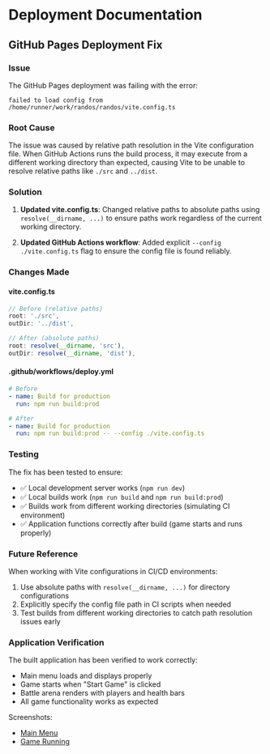 # Deployment Documentation

## GitHub Pages Deployment Fix

### Issue
The GitHub Pages deployment was failing with the error:
```
failed to load config from /home/runner/work/randos/randos/vite.config.ts
```

### Root Cause
The issue was caused by relative path resolution in the Vite configuration file. When GitHub Actions runs the build process, it may execute from a different working directory than expected, causing Vite to be unable to resolve relative paths like `./src` and `../dist`.

### Solution
1. **Updated vite.config.ts**: Changed relative paths to absolute paths using `resolve(__dirname, ...)` to ensure paths work regardless of the current working directory.

2. **Updated GitHub Actions workflow**: Added explicit `--config ./vite.config.ts` flag to ensure the config file is found reliably.

### Changes Made

#### vite.config.ts
```typescript
// Before (relative paths)
root: './src',
outDir: '../dist',

// After (absolute paths)
root: resolve(__dirname, 'src'),
outDir: resolve(__dirname, 'dist'),
```

#### .github/workflows/deploy.yml
```yaml
# Before
- name: Build for production
  run: npm run build:prod

# After
- name: Build for production
  run: npm run build:prod -- --config ./vite.config.ts
```

### Testing
The fix has been tested to ensure:
- ✅ Local development server works (`npm run dev`)
- ✅ Local builds work (`npm run build` and `npm run build:prod`)
- ✅ Builds work from different working directories (simulating CI environment)
- ✅ Application functions correctly after build (game starts and runs properly)

### Future Reference
When working with Vite configurations in CI/CD environments:
1. Use absolute paths with `resolve(__dirname, ...)` for directory configurations
2. Explicitly specify the config file path in CI scripts when needed
3. Test builds from different working directories to catch path resolution issues early

### Application Verification
The built application has been verified to work correctly:
- Main menu loads and displays properly
- Game starts when "Start Game" is clicked
- Battle arena renders with players and health bars
- All game functionality works as expected

Screenshots:
- [Main Menu](https://github.com/user-attachments/assets/788310fb-ff94-4ab3-84e2-5a6f9c6e6852)
- [Game Running](https://github.com/user-attachments/assets/953fecc0-daff-4b7b-9ac6-481adad4f697)